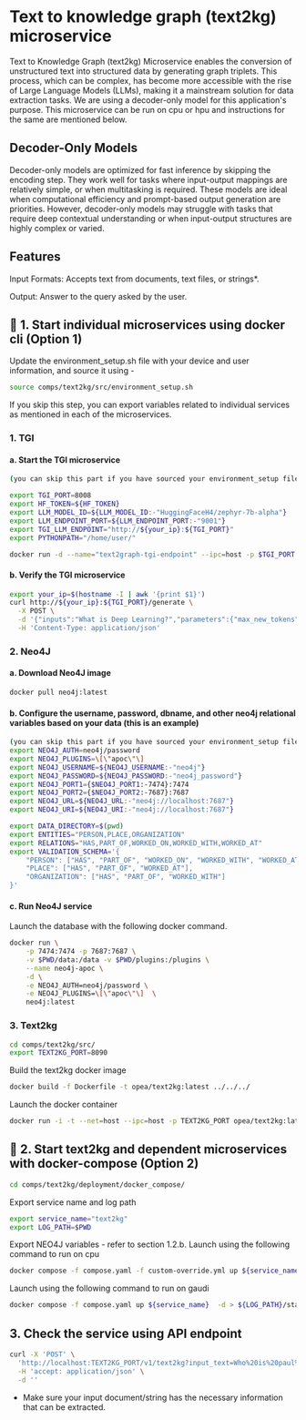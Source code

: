 # Text to knowledge graph (text2kg) microservice

Text to Knowledge Graph (text2kg) Microservice enables the conversion of unstructured text into structured data by generating graph triplets. This process, which can be complex, has become more accessible with the rise of Large Language Models (LLMs), making it a mainstream solution for data extraction tasks. We are using a decoder-only model for this application's purpose.
This microservice can be run on cpu or hpu and instructions for the same are mentioned below.

## Decoder-Only Models

Decoder-only models are optimized for fast inference by skipping the encoding step. They work well for tasks where input-output mappings are relatively simple, or when multitasking is required. These models are ideal when computational efficiency and prompt-based output generation are priorities. However, decoder-only models may struggle with tasks that require deep contextual understanding or when input-output structures are highly complex or varied.

## Features

Input Formats: Accepts text from documents, text files, or strings\*.

Output: Answer to the query asked by the user.

## 🚀 1. Start individual microservices using docker cli (Option 1)

Update the environment_setup.sh file with your device and user information, and source it using -

```bash
source comps/text2kg/src/environment_setup.sh
```

If you skip this step, you can export variables related to individual services as mentioned in each of the microservices.

### 1. TGI

#### a. Start the TGI microservice

```bash
(you can skip this part if you have sourced your environment_setup file already)

export TGI_PORT=8008
export HF_TOKEN=${HF_TOKEN}
export LLM_MODEL_ID=${LLM_MODEL_ID:-"HuggingFaceH4/zephyr-7b-alpha"}
export LLM_ENDPOINT_PORT=${LLM_ENDPOINT_PORT:-"9001"}
export TGI_LLM_ENDPOINT="http://${your_ip}:${TGI_PORT}"
export PYTHONPATH="/home/user/"
```

```bash
docker run -d --name="text2graph-tgi-endpoint" --ipc=host -p $TGI_PORT:80 -v ./data:/data --shm-size 1g -e HF_TOKEN=${HF_TOKEN} -e model=${LLM_MODEL_ID} ghcr.io/huggingface/text-generation-inference:2.1.0 --model-id $LLM_MODEL_ID
```

#### b. Verify the TGI microservice

```bash
export your_ip=$(hostname -I | awk '{print $1}')
curl http://${your_ip}:${TGI_PORT}/generate \
  -X POST \
  -d '{"inputs":"What is Deep Learning?","parameters":{"max_new_tokens":17, "do_sample": true}}' \
  -H 'Content-Type: application/json'
```

### 2. Neo4J

#### a. Download Neo4J image

```bash
docker pull neo4j:latest
```

#### b. Configure the username, password, dbname, and other neo4j relational variables based on your data (this is an example)

```bash
(you can skip this part if you have sourced your environment_setup file already)
export NEO4J_AUTH=neo4j/password
export NEO4J_PLUGINS=\[\"apoc\"\]
export NEO4J_USERNAME=${NEO4J_USERNAME:-"neo4j"}
export NEO4J_PASSWORD=${NEO4J_PASSWORD:-"neo4j_password"}
export NEO4J_PORT1={$NEO4J_PORT1:-7474}:7474
export NEO4J_PORT2={$NEO4J_PORT2:-7687}:7687
export NEO4J_URL=${NEO4J_URL:-"neo4j://localhost:7687"}
export NEO4J_URI=${NEO4J_URI:-"neo4j://localhost:7687"}

export DATA_DIRECTORY=$(pwd)
export ENTITIES="PERSON,PLACE,ORGANIZATION"
export RELATIONS="HAS,PART_OF,WORKED_ON,WORKED_WITH,WORKED_AT"
export VALIDATION_SCHEMA='{
    "PERSON": ["HAS", "PART_OF", "WORKED_ON", "WORKED_WITH", "WORKED_AT"],
    "PLACE": ["HAS", "PART_OF", "WORKED_AT"],
    "ORGANIZATION": ["HAS", "PART_OF", "WORKED_WITH"]
}'
```

#### c. Run Neo4J service

Launch the database with the following docker command.

```bash
docker run \
    -p 7474:7474 -p 7687:7687 \
    -v $PWD/data:/data -v $PWD/plugins:/plugins \
    --name neo4j-apoc \
    -d \
    -e NEO4J_AUTH=neo4j/password \
    -e NEO4J_PLUGINS=\[\"apoc\"\]  \
    neo4j:latest
```

### 3. Text2kg

```bash
cd comps/text2kg/src/
export TEXT2KG_PORT=8090
```

Build the text2kg docker image

```bash
docker build -f Dockerfile -t opea/text2kg:latest ../../../
```

Launch the docker container

```bash
docker run -i -t --net=host --ipc=host -p TEXT2KG_PORT opea/text2kg:latest -v data:/home/user/comps/text2kg/src/data /bin/bash
```

## 🚀 2. Start text2kg and dependent microservices with docker-compose (Option 2)

```bash
cd comps/text2kg/deployment/docker_compose/
```

Export service name and log path

```bash
export service_name="text2kg"
export LOG_PATH=$PWD
```

Export NEO4J variables - refer to section 1.2.b.
Launch using the following command to run on cpu

```bash
docker compose -f compose.yaml -f custom-override.yml up ${service_name}  -d > ${LOG_PATH}/start_services_with_compose.log
```

Launch using the following command to run on gaudi

```bash
docker compose -f compose.yaml up ${service_name}  -d > ${LOG_PATH}/start_services_with_compose.log
```

## 3. Check the service using API endpoint

```bash
curl -X 'POST' \
  'http://localhost:TEXT2KG_PORT/v1/text2kg?input_text=Who%20is%20paul%20graham%3F' \
  -H 'accept: application/json' \
  -d ''
```

- Make sure your input document/string has the necessary information that can be extracted.
